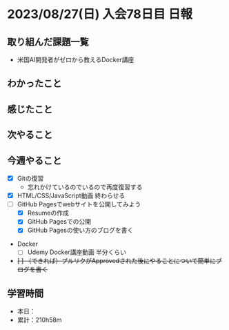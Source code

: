 # 2023/08/27(日) 入会78日目 日報

## 取り組んだ課題一覧

- 米国AI開発者がゼロから教えるDocker講座
  <!-- - セクション7途中 ~ セクション11くらいまで（45 ~ /126） -->

## わかったこと

## 感じたこと

## 次やること

## 今週やること

- [x] Gitの復習
  - 忘れかけているのでいるので再度復習する
- [x] HTML/CSS/JavaScript動画 終わらせる
- [ ] GitHub Pagesでwebサイトを公開してみよう
  - [x] Resumeの作成
  - [x] GitHub Pagesでの公開
  - [x] GitHub Pagesの使い方のブログを書く
- Docker
  - [ ] Udemy Docker講座動画 半分くらい

- ~~[ ] （できれば）プルリクがApprovedされた後にやることについて簡単にブログを書く~~

## 学習時間

- 本日：
- 累計：210h58m

